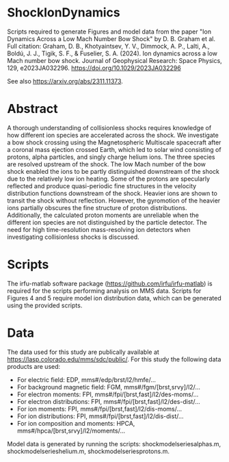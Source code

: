 # ShockIonDynamics
Scripts required to generate Figures and model data from the paper "Ion Dynamics Across a Low Mach Number Bow Shock" by D. B. Graham et al. 
Full citation: Graham, D. B., Khotyaintsev, Y. V., Dimmock, A. P., Lalti, A., Boldú, J. J., Tigik, S. F., & Fuselier, S. A. (2024). Ion dynamics across a low Mach number bow shock. Journal of Geophysical Research: Space Physics, 129, e2023JA032296. https://doi.org/10.1029/2023JA032296

See also https://arxiv.org/abs/2311.11373. 

# Abstract
A thorough understanding of collisionless shocks requires knowledge of how different ion species are accelerated across the shock. We investigate a bow shock crossing using the Magnetospheric Multiscale spacecraft after a coronal mass ejection crossed Earth, which led to solar wind consisting of protons, alpha particles, and singly charge helium ions. The three species are resolved upstream of the shock. The low Mach number of the bow shock enabled the ions to be partly distinguished downstream of the shock due to the relatively low ion heating. Some of the protons are specularly reflected and produce quasi-periodic fine structures in the velocity distribution functions downstream of the shock. Heavier ions are shown to transit the shock without reflection. However, the gyromotion of the heavier ions partially obscures the fine structure of proton distributions. Additionally, the calculated proton moments are unreliable when the different ion species are not distinguished by the particle detector. The need for high time-resolution mass-resolving ion detectors when investigating collisionless shocks is discussed. 

# Scripts
The irfu-matlab software package (https://github.com/irfu/irfu-matlab) is required for the scripts performing analysis on MMS data. Scripts for Figures 4 and 5 require model ion distribution data, which can be generated using the provided scripts. 

# Data
The data used for this study are publically available at https://lasp.colorado.edu/mms/sdc/public/. For this study the following data products are used:
- For electric field: EDP, mms\#/edp/brst/l2/hmfe/...
- For background magnetic field: FGM, mms\#/fgm/[brst,srvy]/l2/... 
- For electron moments: FPI, mms\#/fpi/[brst,fast]/l2/des-moms/... 
- For electron distributions: FPI, mms\#/fpi/[brst,fast]/l2/des-dist/... 
- For ion moments: FPI, mms\#/fpi/[brst,fast]/l2/dis-moms/... 
- For ion distributions: FPI, mms\#/fpi/[brst,fast]/l2/dis-dist/...
- For ion composition and moments: HPCA, mms\#/hpca/[brst,srvy]/l2/moments/...

Model data is generated by running the scripts: shockmodelseriesalphas.m, shockmodelserieshelium.m, shockmodelseriesprotons.m. 
